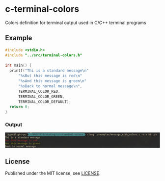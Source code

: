 # c-terminal-colors
Colors definition for terminal output used in C/C++ terminal programs

## Example
```C
#include <stdio.h>
#include "../src/terminal-colors.h"

int main() {
  printf("Thi is a standard message\n"
      "%sBut this message is red\n"
      "%sAnd this message is green\n"
      "%sBack to normal message\n",
      TERMINAL_COLOR_RED,
      TERMINAL_COLOR_GREEN,
      TERMINAL_COLOR_DEFAULT);
  return 0;
}
```

### Output
![example program](./example.jpeg)

## License

Published under the MIT license, see
[LICENSE](./LICENSE).

